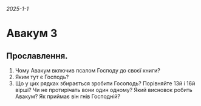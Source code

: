 
_2025-1-1_

# Авакум 3

## Прославлення.
1. Чому Авакум включив псалом Господу до своєї книги?
2. Яким тут є Господь?
3. Що у цих рядках збирається зробити Госоподь? Порівняйте 13й і 16й вірші? Чи не протирічать вони один одному? Який висновок робить Авакум? Як приймає він гнів Господній?

